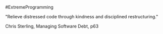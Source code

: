 #ExtremeProgramming 

"Relieve distressed code through kindness and disciplined restructuring."

Chris Sterling, Managing Software Debt, p63